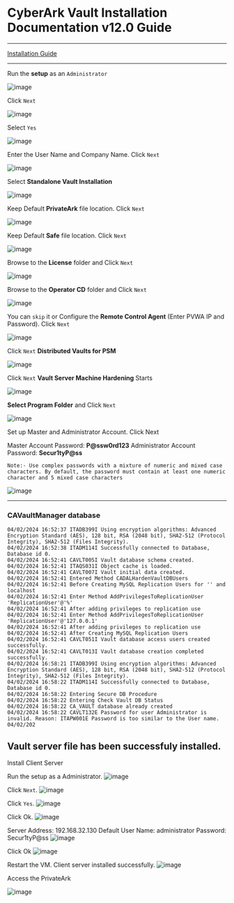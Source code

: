 # CyberArk Vault Installation Documentation v12.0 Guide
---
[Installation Guide](https://docs.cyberark.com/pam-self-hosted/12.0/en/Content/PASIMP/Install-the-CyberArk-Vault-Normal-Installation.htm?tocpath=Installation%7CInstalling%20the%20PAS%C2%A0Solution%7CManual%20Installation%7CEnterprise%20Password%20Vault%7CInstall%20the%20CyberArk%20Vault%7CInstall%20the%20CyberArk%20Vault%20Server%7C_____1)

---

Run the **setup** as an `Administrator`

![image](https://github.com/NallaTeja/MOP-PAS/assets/145950340/88496c81-3095-4bbb-a8d8-a4accff5e750)

Click `Next`

![image](https://github.com/NallaTeja/MOP-PAS/assets/145950340/3696476b-5074-425b-a7f1-ab511d2ea194)

Select `Yes`

![image](https://github.com/NallaTeja/MOP-PAS/assets/145950340/c71e6c32-b3fa-4e59-8562-1f6169b5d369)

Enter the User Name and Company Name. 
Click `Next`

![image](https://github.com/NallaTeja/MOP-PAS/assets/145950340/bf302caf-4099-43bb-963c-8e5250e25a10)

Select **Standalone Vault Installation**

![image](https://github.com/NallaTeja/MOP-PAS/assets/145950340/1ec290ae-6e58-49f2-99ce-8b1f8e31049d)

Keep Default **PrivateArk** file location. Click `Next`

![image](https://github.com/NallaTeja/MOP-PAS/assets/145950340/d7d33ff4-8d51-464d-9c01-8cebed057797)

Keep Default **Safe** file location. Click `Next`

![image](https://github.com/NallaTeja/MOP-PAS/assets/145950340/3bdcd48d-0ed7-45e0-8e8f-42b344c9cf94)

Browse to the **License** folder and Click `Next`

![image](https://github.com/NallaTeja/MOP-PAS/assets/145950340/c57d25b1-7566-4272-8da3-eb2dd05e3aab)

Browse to the **Operator CD** folder and Click `Next`

![image](https://github.com/NallaTeja/MOP-PAS/assets/145950340/252bca1d-9c20-4dc1-8c89-daebdf4e9ff4)

You can `skip` it or Configure the **Remote Control Agent** (Enter PVWA IP and Password). Click `Next`

![image](https://github.com/NallaTeja/MOP-PAS/assets/145950340/e70d7501-59fc-4070-89f0-1b15ec268225)

Click `Next` **Distributed Vaults for PSM**

![image](https://github.com/NallaTeja/MOP-PAS/assets/145950340/0968c6a7-b4f7-4345-a397-9f4fedba34d8)

Click `Next` **Vault Server Machine Hardening** Starts

![image](https://github.com/NallaTeja/MOP-PAS/assets/145950340/2b710e57-96e4-4732-a420-0d435eef8ccb)

**Select Program Folder** and Click `Next`

![image](https://github.com/NallaTeja/MOP-PAS/assets/145950340/72712d6b-9eb4-4478-b9d9-45d31cc1f912)

Set up Master and Administrator Account. Click Next

Master Account Password: **P@ssw0rd123**
Administrator Account Password: **Secur1tyP@ss**

```
Note:- Use complex passwords with a mixture of numeric and mixed case characters. By default, the password must contain at least one numeric character and 5 mixed case characters
```

![image](https://github.com/NallaTeja/MOP-PAS/assets/145950340/6a32eea2-74fc-47b9-b865-c8fc1d23fc9a)

---
### **CAVaultManager database**
```plaintext
04/02/2024 16:52:37 ITADB399I Using encryption algorithms: Advanced Encryption Standard (AES), 128 bit, RSA (2048 bit), SHA2-512 (Protocol Integrity), SHA2-512 (Files Integrity).
04/02/2024 16:52:38 ITADM114I Successfully connected to Database, Database id 0.
04/02/2024 16:52:41 CAVLT005I Vault database schema created.
04/02/2024 16:52:41 ITAQS031I Object cache is loaded.
04/02/2024 16:52:41 CAVLT007I Vault initial data created.
04/02/2024 16:52:41 Entered Method CADALHardenVaultDBUsers
04/02/2024 16:52:41 Before Creating MySQL Replication Users for '' and localhost
04/02/2024 16:52:41 Enter Method AddPrivilegesToReplicationUser 'ReplicationUser'@'%'
04/02/2024 16:52:41 After adding privileges to replication use
04/02/2024 16:52:41 Enter Method AddPrivilegesToReplicationUser 'ReplicationUser'@'127.0.0.1'
04/02/2024 16:52:41 After adding privileges to replication use
04/02/2024 16:52:41 After Creating MySQL Replication Users
04/02/2024 16:52:41 CAVLT051I Vault database access users created successfully.
04/02/2024 16:52:41 CAVLT013I Vault database creation completed successfully.
04/02/2024 16:58:21 ITADB399I Using encryption algorithms: Advanced Encryption Standard (AES), 128 bit, RSA (2048 bit), SHA2-512 (Protocol Integrity), SHA2-512 (Files Integrity).
04/02/2024 16:58:22 ITADM114I Successfully connected to Database, Database id 0.
04/02/2024 16:58:22 Entering Secure DB Procedure
04/02/2024 16:58:22 Entering Check Vault DB Status
04/02/2024 16:58:22 CA_VAULT database already created
04/02/2024 16:58:22 CAVLT132E Password for user Administrator is invalid. Reason: ITAPW001E Password is too similar to the User name.
04/02/202
```

Vault server file has been successfuly installed.
---

Install Client Server

Run the setup as a Administrator.
![image](https://github.com/NallaTeja/MOP-PAS/assets/145950340/f1842c25-e75f-4925-ac5c-ac3ddab62e21)

Click `Next`.
![image](https://github.com/NallaTeja/MOP-PAS/assets/145950340/5e8c86a0-c68c-4ab3-a3e2-63b2fe9603aa)

Click `Yes`.
![image](https://github.com/NallaTeja/MOP-PAS/assets/145950340/014fe257-0fad-45b4-b2dd-8a23d970bb98)

Click Ok.
![image](https://github.com/NallaTeja/MOP-PAS/assets/145950340/bf931876-ca62-4f34-b4db-edc1d14b7c9f)

Server Address: 192.168.32.130
Default User Name: administrator
Password: Secur1tyP@ss
![image](https://github.com/NallaTeja/MOP-PAS/assets/145950340/9aaf0d4e-7d0a-420c-a6f1-6cd360076f18)

Click Ok
![image](https://github.com/NallaTeja/MOP-PAS/assets/145950340/41345454-3b3f-4e93-a6cd-7b97ce2b480c)

Restart the VM. Client server installed successfully.
![image](https://github.com/NallaTeja/MOP-PAS/assets/145950340/437d2862-68cd-42a4-89c2-55507ecac7f9)

Access the PrivateArk 

![image](https://github.com/NallaTeja/MOP-PAS/assets/145950340/8fc71272-14fb-480c-834b-ea00edac9389)



